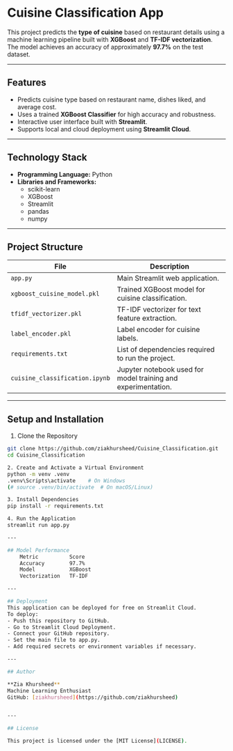 # Cuisine Classification App

This project predicts the **type of cuisine** based on restaurant details using a machine learning pipeline built with **XGBoost** and **TF-IDF vectorization**.  
The model achieves an accuracy of approximately **97.7%** on the test dataset.

---

## Features

- Predicts cuisine type based on restaurant name, dishes liked, and average cost.  
- Uses a trained **XGBoost Classifier** for high accuracy and robustness.  
- Interactive user interface built with **Streamlit**.  
- Supports local and cloud deployment using **Streamlit Cloud**.  

---

## Technology Stack

- **Programming Language:** Python  
- **Libraries and Frameworks:**  
  - scikit-learn  
  - XGBoost  
  - Streamlit  
  - pandas  
  - numpy  

---

## Project Structure

| File | Description |
|------|--------------|
| `app.py` | Main Streamlit web application. |
| `xgboost_cuisine_model.pkl` | Trained XGBoost model for cuisine classification. |
| `tfidf_vectorizer.pkl` | TF-IDF vectorizer for text feature extraction. |
| `label_encoder.pkl` | Label encoder for cuisine labels. |
| `requirements.txt` | List of dependencies required to run the project. |
| `cuisine_classification.ipynb` | Jupyter notebook used for model training and experimentation. |

---





## Setup and Installation
1. Clone the Repository
  ```bash
  git clone https://github.com/ziakhursheed/Cuisine_Classification.git
  cd Cuisine_Classification

2. Create and Activate a Virtual Environment
  python -m venv .venv
  .venv\Scripts\activate    # On Windows
  (# source .venv/bin/activate  # On macOS/Linux)

3. Install Dependencies
  pip install -r requirements.txt

4. Run the Application
  streamlit run app.py

---

## Model Performance
      Metric	      Score
      Accuracy	      97.7%
      Model        	  XGBoost
      Vectorization   TF-IDF

---

## Deployment
This application can be deployed for free on Streamlit Cloud.
To deploy:
- Push this repository to GitHub.
- Go to Streamlit Cloud Deployment.
- Connect your GitHub repository.
- Set the main file to app.py.
- Add required secrets or environment variables if necessary.

---

## Author

**Zia Khursheed**  
Machine Learning Enthusiast  
GitHub: [ziakhursheed](https://github.com/ziakhursheed)


---

## License

This project is licensed under the [MIT License](LICENSE).
